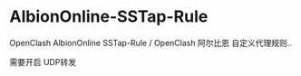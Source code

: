 # AlbionOnline-SSTap-Rule


OpenClash AlbionOnline SSTap-Rule / OpenClash 阿尔比恩 自定义代理规则..  

需要开启 UDP转发

